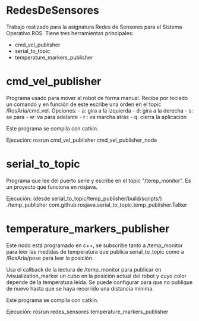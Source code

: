 # RedesDeSensores
Trabajo realizado para la asignatura Redes de Sensores para el Sistema Operativo ROS. Tiene tres herramientas principales: 
 - cmd_vel_publisher
 - serial_to_topic
 - temperature_markers_publisher

# cmd_vel_publisher
Programa usado para mover al robot de forma manual. Recibe por teclado un comando y en función de este escribe una orden en el topic /RosAria/cmd_vel. Opciones:
       - a: gira a la izquierda
       - d: gira a la derecha
       - s: se para
       - w: va para adelante
       - r : va marcha atrás
       - q: cierra la aplicación

Este programa se compila con catkin.

Ejecución:  rosrun cmd_vel_publisher cmd_vel_publisher_node

# serial_to_topic
Programa que lee del puerto serie y escribe en el topic "/temp_monitor". Es un proyecto que funciona en rosjava.

Ejecución: (desde serial_to_topic/temp_publisher/build/scripts/) ./temp_publisher com.github.rosjava.serial_to_topic.temp_publisher.Talker

# temperature_markers_publisher
Este nodo está programado en c++, se subscribe tanto a /temp_monitor para leer las medidas de temperatura que publica serial_to_topic como a /RosAria/pose para leer la posición. 

Usa el callback de la lectura de /temp_monitor para publicar en /visualization_marker un cubo en la posición actual del robot y cuyo color depende de la temperatura leída. Se puede configurar para que no publique de nuevo hasta que se haya recorrido una distancia mínima.

Este programa se compila con catkin.

Ejecución: rosrun redes_sensores temperature_markers_publisher
